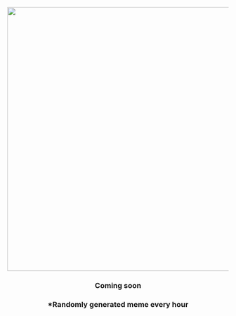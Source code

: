 <p align="center">
        <img src="https://i.redd.it/1ipagb92lxe91.jpg" width="600" height="600">
        </p>
        <h3 align="center">Coming soon</h3>
        <h3 align="center">*Randomly generated meme every hour</h3>
    